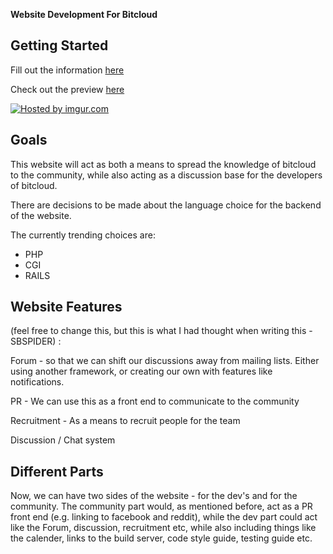 **Website Development For Bitcloud**
## Getting Started

Fill out the information [here](https://docs.google.com/forms/d/1m-VO63sxyBMXEUzQOhHxv-VewguuprEx6yAIW7f2oQY/viewform)

Check out the preview [here](http://wetube.github.io/)

<a href="http://imgur.com/LUCvAJM"><img src="http://i.imgur.com/LUCvAJM.png" title="Hosted by imgur.com" /></a>

## Goals
This website will act as both a means to spread the knowledge of bitcloud to the community, while also acting as a discussion base for the developers of bitcloud.

There are decisions to be made about the language choice for the backend of the website.

The currently trending choices are:

- PHP
- CGI
- RAILS


## Website Features 
(feel free to change this, but this is what I had thought when writing this - SBSPIDER) :

Forum - so that we can shift our discussions away from mailing lists. Either using another framework, or creating our own         with features like notifications.

PR - We can use this as a front end to communicate to the community

Recruitment - As a means to recruit people for the team

Discussion / Chat system


## Different Parts
Now, we can have two sides of the website - for the dev's and for the community.
The community part would, as mentioned before, act as a PR front end (e.g. linking to facebook and reddit), while the dev part could act like the Forum, discussion, recruitment etc, while also including things like the calender, links to the build server, code style guide, testing guide etc.
